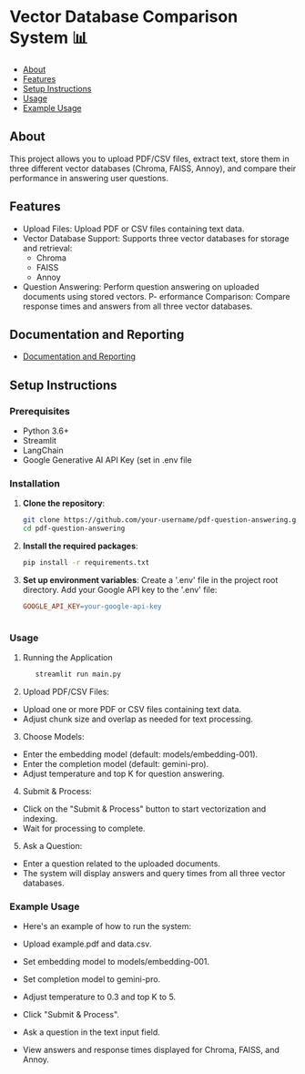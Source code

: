 # Vector Database Comparison System 📊

- [About](#about)
- [Features](#features)
- [Setup Instructions](#setup-instructions)
- [Usage](#usage)
- [Example Usage](#example-usage)


## About
This project allows you to upload PDF/CSV files, extract text, store them in three different vector databases (Chroma, FAISS, Annoy), and compare their performance in answering user questions.



## Features
- Upload Files: Upload PDF or CSV files containing text data.
- Vector Database Support: Supports three vector databases for storage and retrieval:
   - Chroma
   - FAISS
   - Annoy
- Question Answering: Perform question answering on uploaded documents using stored vectors.
P- erformance Comparison: Compare response times and answers from all three vector databases.

## Documentation and Reporting
- [Documentation and Reporting]()

## Setup Instructions

### Prerequisites
- Python 3.6+
- Streamlit
- LangChain
- Google Generative AI API Key (set in .env file

### Installation
1. **Clone the repository**:
   ```bash
   git clone https://github.com/your-username/pdf-question-answering.git
   cd pdf-question-answering

2. **Install the required packages**:
   ```bash
   pip install -r requirements.txt

3. **Set up environment variables**:
   Create a '.env' file in the project root directory.
   Add your Google API key to the '.env' file:
   ```makefile
   GOOGLE_API_KEY=your-google-api-key



### Usage

1. Running the Application
   ```bash
      streamlit run main.py

2. Upload PDF/CSV Files:

- Upload one or more PDF or CSV files containing text data.
- Adjust chunk size and overlap as needed for text processing.

3. Choose Models:

- Enter the embedding model (default: models/embedding-001).
- Enter the completion model (default: gemini-pro).
- Adjust temperature and top K for question answering.

4. Submit & Process:

- Click on the "Submit & Process" button to start vectorization and indexing.
- Wait for processing to complete.

5. Ask a Question:

- Enter a question related to the uploaded documents.
- The system will display answers and query times from all three vector databases.

### Example Usage

- Here's an example of how to run the system:

- Upload example.pdf and data.csv.
- Set embedding model to models/embedding-001.
- Set completion model to gemini-pro.
- Adjust temperature to 0.3 and top K to 5.
- Click "Submit & Process".
- Ask a question in the text input field.
- View answers and response times displayed for Chroma, FAISS, and Annoy.




